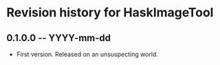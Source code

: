 # Revision history for HaskImageTool

## 0.1.0.0 -- YYYY-mm-dd

* First version. Released on an unsuspecting world.
